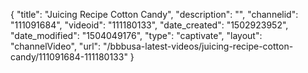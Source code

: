 {
    "title": "Juicing Recipe  Cotton Candy",
    "description": "",
    "channelid": "111091684",
    "videoid": "111180133",
    "date_created": "1502923952",
    "date_modified": "1504049176",
    "type": "captivate",
    "layout": "channelVideo",
    "url": "\/bbbusa-latest-videos\/juicing-recipe-cotton-candy\/111091684-111180133"
}